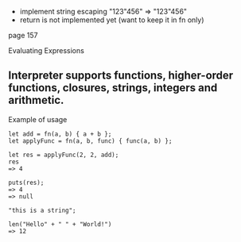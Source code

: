 * implement string escaping "123\"456" => "123"456"
* return is not implemented yet (want to keep it in fn only)

page 157

Evaluating Expressions

## Interpreter supports functions, higher-order functions, closures, strings, integers and arithmetic.

Example of usage
```
let add = fn(a, b) { a + b };
let applyFunc = fn(a, b, func) { func(a, b) };

let res = applyFunc(2, 2, add);
res
=> 4

puts(res);
=> 4
=> null

"this is a string";

len("Hello" + " " + "World!")
=> 12

```
